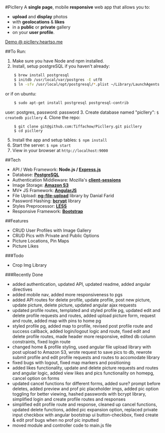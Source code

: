 #Picllery
A **single page**, mobile **responsive** web app that allows you to:
* **upload** and **display** photos
* with **geolocations** & **likes**
* in a **public** or **private** gallery
* on your **user profile**.

[Demo @ picllery.heartso.me](http://picllery.heartso.me)

##To Run:
1. Make sure you have Node and npm installed.
2. Install, setup postgreSQL if you haven't already:
```sh
    $ brew install postgresql
    $ initdb /usr/local/var/postgres -E utf8
    $ ln -sfv /usr/local/opt/postgresql/*.plist ~/Library/LaunchAgents
```
or if on ubuntu:
```sh
    $ sudo apt-get install postgresql postgresql-contrib
```
user: postgres, password: password
3. Create database named "picllery": `$ createdb picllery`
4. Clone the repo:
```
    $ git clone git@github.com:Tiffachow/Picllery.git picllery
    $ cd picllery
```
5. Install the app and setup tables: `$ npm install`
6. Start the server: `$ npm start`
7. View in your browser at `http://localhost:9000`

##Tech
* API / Web Framework: **Node.js / [Express.js](http://expressjs.com/)**
* Database: [**PostgreSQL**](http://www.postgresql.org/)
* Authentication Middleware: Mozilla's [**client-sessions**](https://github.com/mozilla/node-client-sessions)
* Image Storage: [**Amazon S3**](http://aws.amazon.com/s3/)
* MV\* JS Framework: [**AngularJS**](https://angularjs.org/)
* File Upload: [**ng-file-upload**](https://github.com/danialfarid/ng-file-upload) library by Danial Farid
* Password Hashing: [**bcrypt**](https://www.npmjs.com/package/bcrypt) library
* Styles Preprocessor: [**LESS**](http://lesscss.org/)
* Responsive Framework: [**Bootstrap**](http://getbootstrap.com/)

##Features
* CRUD User Profiles with Image Gallery
* CRUD Pics with Private and Public Options
* Picture Locations, Pin Maps
* Picture Likes

###Todo
* Crop Img Library

###Recently Done
* added authentication, updated API, updated readme, added angular directives
* added mobile nav, added more responsiveness to pgs
* added API routes for delete profile, update profile, post new picture, update picture, delete  picture, updated angular ajax requests
* updated profile routes, templated and styled profile pg, updated edit and delete profile requests and routes, added upload picture form, request and route, added map with pins to home pg
* styled profile pg, added map to profile, revised post profile route and success callback, added login/logout logic and route, fixed edit and delete profile routes, made header more responsive, edited db column constraints, fixed login route
* changed home & profile styling, used angular file upload library with post upload to Amazon S3, wrote request to save pics to db, rewrote submit profile and edit profile requests and routes to accomodate library
* fixed bugs with logout, fixed map markers and positioning
* added likes functionality, update and delete picture requests and routes and angular logic, added view likes and pics functionality on homepg, cancel option on forms
* updated cancel functions for different forms, added sure? prompt before deletes, added preview and prof pic placeholder imgs, added pic option toggling for better viewing, hashed passwords with bcrypt library, simplified login and create profile routes and responses
* simplified edit profile route and response, cleaned up cancel functions, updated delete functions, added pic expansion option, replaced private input checkbox with angular bootstrap ui button-checkbox, fixed create & edit prof bugs when no prof pic inputted
* moved module and controller code to main.js file